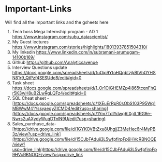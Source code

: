 # Important-Links
Will find all the important links and the gsheets here

1. Tech boss Mega Internship program - AD 1 https://www.instagram.com/subu_datascientist/
2. My Guest lectures https://www.instagram.com/stories/highlights/18013937851504310/
3. My linkedin https://www.linkedin.com/in/subramani-arumugam-14100b169/
4. Github https://github.com/Analyticsavenue
6. Interview Questions update https://docs.google.com/spreadsheets/d/1uOip9YtoHQqbtzjkBIVhOYHSN81r9_QtPzf4SESUde8/edit#gid=0
7. Task sheet https://docs.google.com/spreadsheets/d/1_Or1OiGHEMZp4i865tcqnFhQr5K3wH8uB2LwRgLQFz4/edit#gid=0
8. SQL Cheat sheet -  [https://docs.google.com/spreadsheets/d/1XEuErRpR0sObS103P95Wq1MBWwM41YssyaegyZICMD4/edit?usp=sharing](https://docs.google.com/spreadsheets/d/1Ym7TdlYdwg6IXgIL1RG9e-Nwrs2uAXydyWuqDTnlN9U/edit?usp=sharing)
9. Sales_purchase_data- [https://drive.google.com/file/d/1GYKOVBtZxu8UhgjjZ3MeHec6r4MyPB3z/view?usp=drive_link](https://drive.google.com/file/d/15CJbFAduij3L5wfpfirpFp9HVcRBNOQE/view?usp=drive_link)https://drive.google.com/file/d/15CJbFAduij3L5wfpfirpFp9HVcRBNOQE/view?usp=drive_link
   

